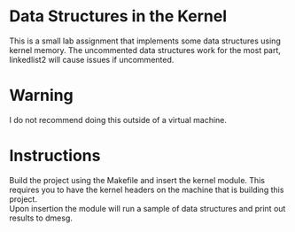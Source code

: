 # Data Structures in the Kernel
This is a small lab assignment that implements some data structures using kernel memory. The uncommented data structures work for the most part, linkedlist2 will cause issues if uncommented.

# Warning
I do not recommend doing this outside of a virtual machine.

# Instructions
Build the project using the Makefile and insert the kernel module. This requires you to have the kernel headers on the machine that is building this project.   
Upon insertion the module will run a sample of data structures and print out results to dmesg.

